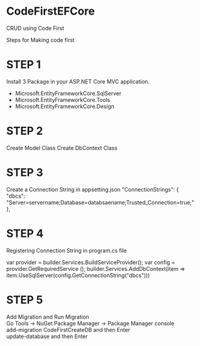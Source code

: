 # CodeFirstEFCore
CRUD using Code First

Steps for Making code first

# STEP 1
Install 3 Package in your ASP.NET Core MVC application.
- Microsoft.EntityFrameworkCore.SqlServer
- Microsoft.EntityFrameworkCore.Tools
- Microsoft.EntityFrameworkCore.Design

# STEP 2
Create Model Class
Create DbContext Class

# STEP 3 
Create a Connection String in appsetting.json
 "ConnectionStrings": {
    "dbcs": "Server=servername;Database=databsaename;Trusted_Connection=true;"
  },


# STEP 4
Registering Connection String in program.cs file

var provider = builder.Services.BuildServiceProvider();
var config = provider.GetRequiredService<IConfiguration> ();
builder.Services.AddDbContext<StudentDBContext>(item => item.UseSqlServer(config.GetConnectionString("dbcs")))

# STEP 5 
Add Migration and Run Migration</br>
Go Tools -> NuGet Package Manager -> Package Manager console</br>
add-migration CodeFirstCreateDB and then Enter</br>
update-database and then Enter
